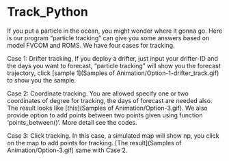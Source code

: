 # Track_Python
If you put a particle in the ocean, you might wonder where it gonna go. Here is our program “particle tracking” can give you some answers based on model FVCOM and ROMS. We have four cases for tracking.

Case 1: Drifter tracking, If you deploy a drifter, just input your drifter-ID and the days you want to forecast, “particle tracking” will show you the forecast trajectory, click [sample 1](Samples of Animation/Option-1-drifter_track.gif) to show you the sample.

Case 2: Coordinate tracking. You are allowed specify  one or two coordinates of degree for tracking, the days of forecast are needed also. The result looks like [this](Samples of Animation/Option-3.gif). We also provide option to add points between two points given using function ‘points_between()’. More detail see the codes.

Case 3: Click tracking. In this case, a simulated map will show np, you click on the map to add points for tracking. [The result](Samples of Animation/Option-3.gif) same with Case 2.
